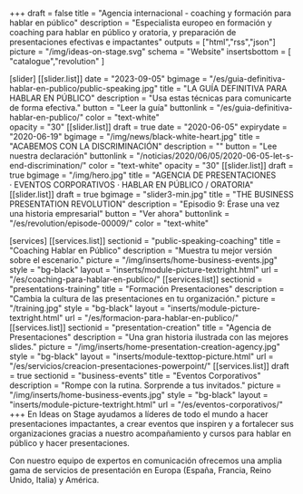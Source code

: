 +++
draft		 			= false
title 					= "Agencia internacional - coaching y formación para hablar en público"
description		= "Especialista europeo en formación y coaching para hablar en público y oratoria, y preparación de presentaciones efectivas e impactantes"
outputs				= ["html","rss","json"]
picture				= "/img/ideas-on-stage.svg"
schema				= "Website"
insertsbottom	= [ "catalogue","revolution" ]

[slider]
	[[slider.list]]
		date				= "2023-09-05"
		bgimage 		= "/es/guia-definitiva-hablar-en-publico/public-speaking.jpg"
		title 				= "LA GUÍA DEFINITIVA PARA HABLAR EN PÚBLICO"
		description = "Usa estas técnicas para comunicarte de forma efectiva."
		button 			= "Leer la guía"
		buttonlink		= "/es/guia-definitiva-hablar-en-publico/"
		color				= "text-white"	
		opacity			= "30"
	[[slider.list]]
		draft				= true
		date				= "2020-06-05"
		expirydate	= "2020-06-19"
		bgimage			= "/img/news/black-white-heart.jpg"
		title				= "ACABEMOS CON LA DISCRIMINACIÓN"
		description	= ""
		button			= "Lee nuestra declaración"
		buttonlink		= "/noticias/2020/06/05/2020-06-05-let-s-end-discrimination/"
		color				= "text-white"
		opacity			= "30"
	[[slider.list]]
		draft				= true
		bgimage 		= "/img/hero.jpg"
		title 				= "AGENCIA DE PRESENTACIONES · EVENTOS CORPORATIVOS · HABLAR EN PÚBLICO / ORATORIA"
	[[slider.list]]
		draft				= true
		bgimage 		= "slider3-min.jpg"
		title 				= "THE BUSINESS PRESENTATION REVOLUTION"
		description = "Episodio 9: Érase una vez una historia empresarial"
		button 			= "Ver ahora"
		buttonlink		= "/es/revolution/episode-00009/"
		color 				= "text-white"	

[services]
	[[services.list]]
		sectionid		= "public-speaking-coaching"
		title				= "Coaching Hablar en Público"
		description	= "Muestra tu mejor versión sobre el escenario."
		picture			= "/img/inserts/home-business-events.jpg"
		style				= "bg-black"
		layout				= "inserts/module-picture-textright.html"
		url					= "/es/coaching-para-hablar-en-publico/"
	[[services.list]]
		sectionid		= "presentations-training"
		title				= "Formación Presentaciones"
		description	= "Cambia la cultura de las presentaciones en tu organización."
		picture			= "/training.jpg"
		style				= "bg-black"
		layout				= "inserts/module-picture-textright.html"
		url					= "/es/formacion-para-hablar-en-publico/"
	[[services.list]]
		sectionid		= "presentation-creation"
		title				= "Agencia de Presentaciones"
		description	= "Una gran historia ilustrada con las mejores slides."
		picture			= "/img/inserts/home-presentation-creation-agency.jpg"
		style				= "bg-black"
		layout				= "inserts/module-texttop-picture.html"
		url					= "/es/servicios/creacion-presentaciones-powerpoint/"
	[[services.list]]
		draft 			= true
		sectionid		= "business-events"
		title				= "Eventos Corporativos"
		description	= "Rompe con la rutina. Sorprende a tus invitados."
		picture			= "/img/inserts/home-business-events.jpg"
		style				= "bg-black"
		layout				= "inserts/module-picture-textright.html"
		url					= "/es/eventos-corporativos/"
+++
En Ideas on Stage ayudamos a líderes de todo el mundo a hacer presentaciones impactantes, a crear eventos que inspiren y a fortalecer sus organizaciones gracias a nuestro acompañamiento y cursos para hablar en público y hacer presentaciones.

Con nuestro equipo de expertos en comunicación ofrecemos una amplia gama de servicios de presentación en Europa (España, Francia, Reino Unido, Italia) y América.